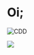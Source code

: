 # Oi;

![CDD](https://github.com/arthursemh/arthursemh/blob/main/20230801_003159.gif)

<p>
    <a href="https://youtube.com/@osartur" target="_blank" rel="noreferrer"> 
        <img src="https://img.shields.io/badge/YouTube-FF0000?style=for-the-badge&logo=youtube&logoColor=white"/> 
    </a>
</p>
